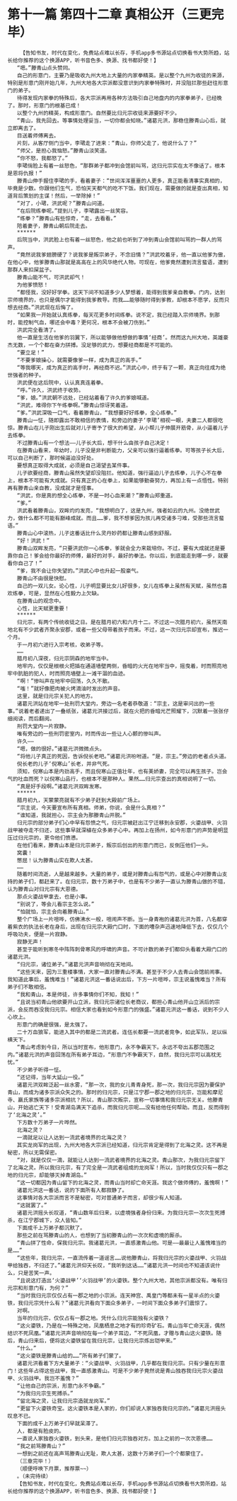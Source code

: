# 第十一篇 第四十二章 真相公开（三更完毕）
        【告知书友，时代在变化，免费站点难以长存，手机app多书源站点切换看书大势所趋，站长给你推荐的这个换源APP，听书音色多、换源、找书都好使！】
       “嗯。”滕青山点头赞同。
       自己的形意门，主要乃是吸收九州大地上大量的内家拳精英。是以整个九州为收徒的来源，特别是形意门刚开始几年，九州大地各大宗派都没意识到内家拳特殊时，并没阻拦那些赶往形意门的弟子。
       待得发现内家拳的特殊后，各大宗派再用各种方法吸引自己地盘内的内家拳弟子，已经晚了。那时，形意门的根基已成！
       以整个九州的精英，构成形意门。自然要比归元宗收徒来源要好不少。
       “青山，我先回去。等事情处理妥当，一切你都会知晓。”诸葛元洪，那稳住滕青山心后，就立即离去了。
       目送着师傅离去。
       片刻，从客厅侧门当中，李珺走了进来：“青山，你师父走了，他说什么了？”
       “师父，是担心我恼怒。”滕青山淡笑道。
       “你不怒，我都怒了。”
       李珺俏脸上有着一丝怒色，“那群弟子都冲到会馆前叫骂，这归元宗实在太不像话了。根本是恩将仇报！”
       滕青山伸手握住李珺的手，看着妻子：“世间浑浑噩噩的人更多，真正能看清事实真相的，毕竟是少数。你跟他们生气，恐怕天天都气的吃不下饭。我们现在，需要做的就是查出真相，知道背后策划的主谋！然后，一举除掉！”
       “对了，小珺，洪武呢？”滕青山问道。
       “在后院练拳呢。”提到儿子，李珺露出一丝笑容。
       “练拳？”滕青山有些惊奇，“走，去看看。”
       陪着妻子，滕青山朝后院走去。
       ******
       后院当中，洪武脸上也有着一丝怒色，他之前也听到了冲到青山会馆前叫骂的一群人的骂声。
       “竟然说我爹翅膀硬了？说我爹是叛宗弟子，不念旧情？”洪武咬着牙，他一直以他爹为傲，在他心中，他爹滕青山那就是高高在上的风华绝代人物。可现在，他爹竟然遭到流言蜚语，遭到那群人来扣屎盆子。
       滕青山能不气，可洪武却气！
       为他爹愤怒！
       “都怪我，没好好学拳。这天下间不知道多少人梦想着，能得到我爹亲自教拳。门内，达到宗师境界的，也只是偶尔才能得到我爹教导。而我……能够随时得到爹教，却根本不愿学，反而只想去经商。”洪武现在后悔了。
       “如果我一开始就认真练拳，每天花更多时间练拳。说不定，我已经踏入宗师境界。到那时，能控制气血，哪还会中毒？更何况，根本不会被刀伤到。”
       洪武完全看清了。
       他一直是生活在他爹的羽翼下，所以能够做他想做的事情‘经商’。然而这九州大地，英雄豪杰无数，一个个都在奋力拼搏。没足够的武力，想要经商都是不可能的。
       “要立足！”
       “不要爹娘操心，就需要像爹一样，成为真正的高手。”
       “等我哪天，成为真正的高手时，再经商不迟。”洪武心中，终于有了一颗，真正向往成为绝世强者的种子。
       洪武便在这后院中，认认真真连着拳。
       “呼。”许久，洪武终于收势。
       “爹，娘。”洪武朝不远处，已经站着看了许久的爹娘喊道。
       “洪武，难得你下午练拳啊。”滕青山惊讶笑着道。
       “爹。”洪武深吸一口气，看着滕青山，“我想要好好练拳，全心练拳。”
       滕青山一怔，随即露出不敢相信的表情，和旁边的妻子‘李珺’相视一眼，夫妻二人都很吃惊。滕青山在儿子刚出生后就对儿子寄予了很大的希望，从小帮儿子伸展开筋骨，从小逼着儿子去练拳。
       不过滕青山有一个想法——儿子长大后，想干什么由孩子自己决定！
       在滕青山看来，年幼时，儿子没是非判断能力，父亲可以强行逼着练拳。可等孩子长大后，可以自己判断了，那时候逼迫没好处。
       要想真正取得大成就，必须是自己渴望去某件事。
       儿子欲要经商，滕青山虽然失望却没阻拦。他知道，强行逼迫儿子去练拳，儿子心不在拳上，根本不可能有大成就。只有真正的心在拳上，如果能够勤奋努力，再加上有一点悟性。特别再有滕青山亲自教，没成就才是怪事。
       “洪武，你是真的想全心练拳，不是一时心血来潮？”滕青山郑重道。
       “爹。”
       洪武看着滕青山，双眸灼灼发亮，“我想明白了，这是九州，强者如云的九州。没绝世武力，做什么都不可能有巅峰成就。而且……爹，我不想爹因为孩儿再受诸多刁难，受那些流言蜚语。”
       滕青山心中滚热，儿子这番话比什么灵丹妙药都让滕青山感到舒服。
       “好！洪武！”
       滕青山双眸发亮，“只要洪武你一心练拳，爹就会全力来栽培你。不过，要有大成就还是要靠你自己！爹会给你最好的师傅，最好的对手，最好的拳法。你以后，到底能走到哪一步，就要看你自己了！”
       “爹，我不会让你失望的。”洪武心中也升起一股豪气。
       滕青山不由很是快慰。
       自己的一双儿女。论心性，儿子明显要比女儿好很多，女儿在练拳上虽然有天赋，虽然也喜欢练拳，可是，显然在心性毅力上欠缺。
       在滕青山的观念中。
       心性，比天赋更重要！
       ******
       归元宗，有两个传统收徒之日。是在腊月初六和六月十二。不过这一次腊月初六，虽然天南地北有不少武者齐聚永安郡，或者一些父母带着孩子而来。不过，这一次归元宗却宣布，推迟一个月。
       于一月初六进行入宗考核，收弟子等。
       ……
       腊月初八深夜，归元宗阴森的地牢当中。
       地牢内，仅仅是根根火把插在通道墙壁两侧，昏暗的火光在地牢当中，摇曳着，时而照亮地牢中肮脏的犯人，时而照亮墙壁上一滩干涸的血迹。
       “啊！”惨叫声在地牢中回荡，久久不散。
       “嗤！”就好像肥肉被火烤滴油时发出的声音。
       这里，就是归元宗关犯人的地方。
       诸葛元洪站在地牢一处刑罚大堂内，旁边一名老者恭敬道：“宗主，这是审问出的一些事。”说着老者递出了一叠纸张，诸葛元洪接过后，就在火把的昏暗光芒照耀下，沉默着一张张仔细阅读，而后翻阅。
       刑罚大堂内一片寂静。
       唯有旁边的一些刑罚密室内，时而传出一些让人心颤的惨叫声。
       许久——
       “嗯，做的很好。”诸葛元洪微微点头。
       “将他儿子真正的死因，告诉倪长老吧。”诸葛元洪吩咐道。“是，宗主。”旁边的老者点头道。
       倪长老的儿子‘倪寒山’长老，并非气死。
       须知，倪寒山本是内劲高手，而且倪寒山正值壮年，也有美娇妻，完全可以再生孩子。岂会气的吐血而死？以倪寒山品行，也根本不是那种人。果然……归元宗查出的真相说明了一切。
       “真是好手段啊。”诸葛元洪双眸发寒。
       ******
       腊月初九，天蒙蒙亮就有不少弟子赶到大殿前广场上。
       “宗主说，今天要宣布所有真相。师弟，你说，会是什么真相？”
       “谁知道，我就担心，宗主会为那滕青山开脱。”
       归元宗的部分弟子们心中早有怨愤之气，归元宗被赶出江宁迁移到永安郡，火鎏战甲、火羽战甲被夺走不归还，这些事早就深植在众多弟子心中。再加上在扬州，如今形意门的声势是明显压过归元宗的，更令他们愤懑。
       在他们看来，滕青山本是归元宗弟子，叛宗后创出的形意门而已，反倒压他们一头。
       窝囊！
       憋屈！认为滕青山实在欺人太甚。
       ……
       随着时间流逝，人是越来越多。大量的弟子，或是对滕青山有怨气的，或是心中对滕青山支持的弟子们，都赶来了。在归元宗，数十万弟子中，也是有不少弟子一直认为滕青山做的不错，认为滕青山对归元宗有大恩德。
       那点火鎏战甲拿去，也是小事。
       “别说了，等会儿看宗主怎么说。”
       “怕就怕，宗主会向着滕青山。”
       整个广场上一片喧哗，仿佛沸水一般，喧闹声不断。当一身青袍的诸葛元洪为首，八名都穿着紫衣的执法长老在身后，出现在归元宗大殿门口时，下面的嘈杂声迅速地降低下去，仅仅几个呼吸功夫，便是一片寂静。
       寂静无声！
       甚至于能听到寒冬中阵阵刺骨寒风的呼啸的声音。不可计数的弟子们都仰头看着大殿门口的诸葛元洪。
       “归元宗，诸位弟子。”诸葛元洪声音响彻在天地间。
       “这些天来，因为三重楼事情，大家一直对滕青山不满。甚至于不少人去青山会馆前闹事。我知道此事后，羞愧难当！”诸葛元洪这一番话说出后，下方一片喧哗，宗主说羞愧难当？所有弟子们不敢相信。
       “我和青山，本是师徒，许多事情你们不知，我知！”
       “且说当初青山他欲要开山立派，我归元宗诸位长老商议，都担心青山他开山立派后的宗派，会反而吞没我归元宗。相信大家也看到如今形意门的强盛。”诸葛元洪这一番话，说到不少人心坎上。
       形意门的确是很强，是太强了。
       二十万血狼军，能进入其中的都是二流武者。连伍长都要一流武者竞争，如此军队，足以纵横天下。
       “青山考虑到今日，所以当时宣布，他形意门，永不争霸天下。永远不夸出五郡范围之内。”诸葛元洪的声音回荡在所有弟子耳边，“形意门不争霸天下，自然，我归元宗可以高枕无忧。”
       不少弟子听得一怔。
       “还记得，当年大延山一役。”
       诸葛元洪双眸泛起一丝水雾，“那一次，我的女儿青青身死，那一次，我归元宗因为要保护青山，而成为诸多宗派众矢之的。那时的归元宗，只是江宁郡一郡之地的归元宗，岂能和摩尼寺、嬴氏家族等诸多宗派相抗？所以，青山那次叛宗，宣称一切事情和我归元宗无关。他滕青山，开始逃亡天下！受青湖岛满天下追杀，而我归元宗呢……没有给他任何帮助。而且，反而得到了‘北海之灵’。”
       下方数十万弟子一片哗然。
       北海之灵？
       一滴就足以让人达到一流武者境界的北海之灵？
       其实龙岗军的出现，九州大地各大宗派已经知道，归元宗肯定是得到了北海之灵。这不再是秘密，所以无需保密。
       “对，就是仅仅一滴，就能让人达到一流武者境界的北海之灵。青山那次，为我归元宗留下了北海之灵。所以我归元宗，有了完全是一流武者组成的龙岗军！所以，当时我仅仅只有一郡之地的归元宗，却能够灭掉青湖岛。”
       “这一切都因为青山留下的北海之灵，而青山当时却亡命天涯。我这个做师傅的，羞愧啊！”
       诸葛元洪这一番话，说的下面所有人都寂静了。
       这事情对各大宗派而言不是秘密，可对普通弟子而言，却很少有人知道。
       “这就罢了。”
       诸葛元洪摇头长叹道，“青山数年后归来，以虚境强者身份归来。为我归元宗一次次生死搏杀，在江宁郡城下，众人皆知。”
       下面成千上万弟子都沉默了。
       那些之前在骂滕青山的人，也想到了当初滕青山的一次次和虚境的厮杀。
       “青山拼了性命，保我归元宗。我诸葛元洪，一直感激青山他。可是——最最让人羞愧难当的是……”
       “这些年，我归元宗，一直流传着一道谣言……说他滕青山，将我归元宗的火鎏战甲、火羽战甲给独吞，不归还了。”诸葛元洪仰天长叹，“我听到这话……”诸葛元洪一时间也不知道该说什么，只是苦笑一声。
       “且说这打造出‘火鎏战甲’‘火羽战甲’的火鎏铁。整个九州大地，其他宗派都没有。唯有归元宗和形意门有，为何？”
       “当时我归元宗仅仅占有一郡之地的小宗派。连天神宫、禹皇门等都未有一星半点的火鎏铁，我归元宗凭什么有？”诸葛元洪看向下面众多弟子，一时间下面众多弟子们震惊了。
       对啊。
       当年的归元宗，仅仅占有一郡之地。凭什么归元宗能独有火鎏铁？
       “这火鎏铁，乃是在一特殊之地，凤凰栖息之地才有的珍奇矿石。青山当年亡命天涯，偶然结识不死凤凰。”诸葛元洪声音响彻在每一个弟子耳边，“不死凤凰，才赠与青山这火鎏铁。随后，青山归来后，便将这火鎏铁留在我归元宗，让我归元宗炼出铠甲来。”
       “什么。”
       “这火鎏铁是滕青山给的……”所有弟子们蒙了。
       诸葛元洪看着下方大量弟子：“火鎏战甲、火羽战甲，几乎都在我归元宗。只有少量在形意门！这些年占得这些战甲，我一直感激青山。可是不少弟子竟然说是青山独吞我归元宗火鎏战甲、火羽战甲。我岂不羞愧？”
       “让他自己的宗派，形意门永不争霸。”
       “为我归元宗生死搏杀。”
       “留北海之灵，让我归元宗造就龙岗军。”
       “更留下火鎏铁奇宝。这火鎏铁本是人家的，你们却说人家独吞我归元宗的。”诸葛元洪摇头叹息不已。
       下面的成千上万弟子们早就呆滞了。
       人，都是有脸皮的。
       一直说人家独吞火鎏铁，到头来，是他们归元宗独吞对方。加上之前的一次次恩德……
       “我之前骂滕青山？”
       一想到之前还在高声骂滕青山无耻，欺人太甚，这数十万弟子们一个个都蒙住了。
       （三章完毕！）
       （顺便呼唤下月票，推荐票~~）
       。（未完待续）
       【告知书友，时代在变化，免费站点难以长存，手机app多书源站点切换看书大势所趋，站长给你推荐的这个换源APP，听书音色多、换源、找书都好使！】